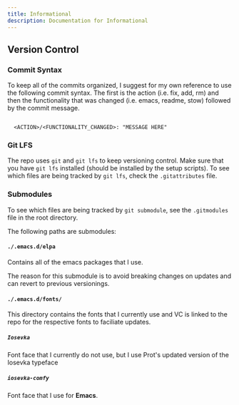 ```yaml
---
title: Informational
description: Documentation for Informational
---
```



## Version Control

### Commit Syntax

To keep all of the commits organized, I suggest for my own reference to use the following commit syntax. The first is the action (i.e. fix, add, rm) and then the functionality that was changed (i.e. emacs, readme, stow) followed by the commit message.

```

  <ACTION>/<FUNCTIONALITY_CHANGED>: "MESSAGE HERE"

```

### Git LFS

The repo uses `git` and `git lfs` to keep versioning control. Make sure that you have `git lfs` installed (should be installed by the setup scripts). To see which files are being tracked by `git lfs`, check the `.gitattributes` file.

### Submodules

To see which files are being tracked by `git submodule`, see the `.gitmodules` file in the root directory.

The following paths are submodules:

#### `./.emacs.d/elpa`

Contains all of the emacs packages that I use.

The reason for this submodule is to avoid breaking changes on updates and can revert to previous versionings.

#### `./.emacs.d/fonts/`

This directory contains the fonts that I currently use and VC is linked to the repo for the respective fonts to faciliate updates.

##### `Iosevka`

Font face that I currently do not use, but I use Prot's updated version of the Iosevka typeface

##### `iosevka-comfy`

Font face that I use for **Emacs**.
  
